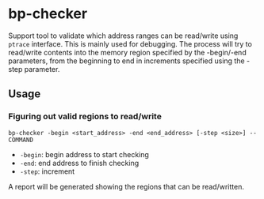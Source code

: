 # bp-checker
Support tool to validate which address ranges can be read/write using
`ptrace` interface. This is mainly used for debugging. The process will try
to read/write contents into the memory region specified by the -begin/-end
parameters, from the beginning to end in increments specified using the
-step parameter.

## Usage

### Figuring out valid regions to read/write

```
bp-checker -begin <start_address> -end <end_address> [-step <size>] -- COMMAND
```

- `-begin`: begin address to start checking
- `-end`: end address to finish checking
- `-step`: increment

A report will be generated showing the regions that can be read/written.
